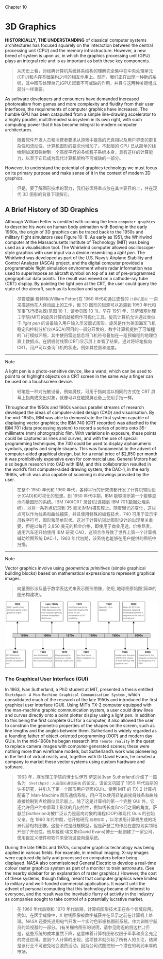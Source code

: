 Chapter 10

# 3D Graphics

**HISTORICALLY, THE UNDERSTANDING** of classical computer systems architectures has focused squarely on the interaction between the central processing unit (CPU) and the memory infrastructure. However, a new breed of system is upon us, in which the graphics processing unit (GPU) plays an integral role and is as important as both these key components.

> 从历史上看，对经典计算机系统体系结构的理解完全集中在中央处理单元(CPU)和内存基础架构之间的相互作用上。然而，我们正在出现一种新的系统，其中图形处理单元(GPU)起着不可或缺的作用，并且与这两种关键组成部分一样重要。

As software developers and consumers have demanded increased photorealism from games and more complexity and fluidity from their user interfaces, the requirements of computer graphics have increased. The humble GPU has been catapulted from a simple line-drawing accelerator to a highly parallel, multithreaded subsystem in its own right, with such computing power that it has become integral to modern computer architectures.

> 随着软件开发人员和消费者要求从游戏中提高的光真相以及用户界面的更复杂性和流动性，计算机图形的要求也增加了。不起眼的 GPU 已从简单的线绘制加速器弹射到一个高度平行的多线程子系统本身，具有这样的计算能力，以至于它已成为现代计算机架构不可或缺的一部分。

However, to understand the potential of graphics technology we must focus on its primary purpose and make sense of it in the context of modern 3D graphics.

> 但是，要了解图形技术的潜力，我们必须将重点放在其主要目的上，并在现代 3D 图形的背景下理解它。

## A Brief History of 3D Graphics

Although William Fetter is credited with coining the term `computer graphics` to describe his work on human body animation with Boeing in the early 1960s, the origin of 3D graphics can be traced back to the 1950s and military flight simulators (see Figure 10-1). As early as 1951, the Whirlwind computer at the Massachusetts Institute of Technology (MIT) was being used as a visualisation tool. The Whirlwind computer allowed oscilloscope-style graphics with user input via a device resembling a _light pen_. The Whirlwind was developed as part of the U.S. Navy’s Airplane Stability and Control Analyzer (ASCA) project, and the digital computer provided a programmable flight simulation environment where radar information was used to superimpose an aircraft symbol on top of a set of pre-programmed geographical data points. The result was viewed on a cathode-ray tube (CRT) display. By pointing the light pen at the CRT, the user could query the state of the aircraft, such as its location and speed.

> 尽管威廉·费特特(William Fetter)在 1960 年代初通过波音的 `计算机图形` 一词来描述他在人体动画上的工作，但 3D 图形的起源可以追溯到 1950 年代和军事飞行模拟器(见图 10-1，请参见图 10-1)。早在 1951 年，马萨诸塞州理工学院(MIT)的旋风计算机就被用作可视化工具。旋风计算机允许通过类似于 *light pen* 的设备输入用户输入示波器式图形。旋风是作为美国海军飞机稳定和控制分析仪(ASCA)项目的一部分开发的，数字计算机提供了可编程的飞行模拟环境，其中使用雷达信息将飞机符号叠加在一组预编程的地理位置上数据点。在阴极射线管(CRT)显示屏上查看了结果。通过将轻笔指向 CRT，用户可以查询飞机的状态，例如其位置和速度。

---

> [!NOTE]

A light pen is a photo-sensitive device, like a wand, which can be used to point to or highlight objects on a CRT screen in the same way a finger can be used on a touchscreen device.

> 轻笔是一种对光敏设备，例如魔杖，可用于指向或以相同的方式在 CRT 屏幕上指向或突出对象，就像可以在触摸屏设备上使用手指一样。

Throughout the 1950s and 1960s various parallel streams of research developed the ideas of computer-aided design (CAD) and visualisation. By the mid-1950s, IBM was able to demonstrate the first system capable of displaying vector graphics; the IBM 740 (CRT recorder) was attached to the IBM 701 (data processing system) to record a series of points onto 35-millimetre (mm) photographic film. With variations in exposure, these points could be captured as lines and curves, and with the use of special programming techniques, the 740 could be used to display alphanumeric symbols, graphs and simple shapes. This was fundamental to the advent of computer-aided graphical design, but for a rental price of $2,850 per month it was prohibitively expensive even for commercial use. General Motors had also begun research into CAD with IBM, and this collaboration resulted in the world’s first computer-aided drawing system, the DAC-1, in the early 1960s, which was also capable of scanning in drawings provided by the user.

> 在整个 1950 年代和 1960 年代，各种平行的研究流都开发了计算机辅助设计(CAD)和可视化的思想。到 1950 年代中期，IBM 能够演示第一个能够显示向量图形的系统。IBM 740(CRT 录音机)连接到 IBM 701(数据处理系统)，以将一系列点记录到 35 毫米(MM)摄影膜上。随着曝光的变化，这些点可以作为线条和曲线捕获，并且使用特殊的编程技术，740 可用于显示字母数字符号，图形和简单形状。这对于计算机辅助图形设计的出现至关重要，但是以每月 2,850 美元的租金价格，即使用于商业用途，价格昂贵。通用汽车还开始使用 IBM 研究 CAD，这项合作导致了世界上第一个计算机辅助绘图系统 DAC-1，1960 年代初期，该系统也能够在用户提供的图纸中扫描。

---

> [!NOTE]

Vector graphics involve using _geometrical primitives_ (simple graphical building blocks) based on mathematical expressions to represent graphical images.

> 向量图形涉及基于数学表达式来表示图形图像，使用_地球图原始图(简单的图形构建块)。

![[FIGURE 10-1:](#13_9781119183938-ch10.xhtml#rc10-fig-0001) A summary timeline of the evolution of computer graphics](./media/images/9781119183938-fg1001.png)

### The Graphical User Interface (GUI)

In 1963, Ivan Sutherland, a PhD student at MIT, presented a thesis entitled `Sketchpad: A Man-Machine Graphical Communication System` , which consolidated much of the research of the late 1950s and introduced the first graphical user interface (GUI). Using MIT’s TX-2 computer equipped with the man-machine graphic communication system, a user could draw lines and curves directly onto a point plotter display using a light pen. In addition to this being the first complete GUI for a computer, it also allowed the user to constrain the geometric properties of the shapes on the screen, such as line lengths and the angles between them. Sutherland is widely regarded as a founding father of object-oriented programming (OOP) and modern day GUIs. In the mid-1960s he began research into `remote reality` in the quest to replace camera images with computer-generated scenes; these were nothing more than wireframe models, but Sutherland’s work was pioneering in the field of virtual reality and, together with Dr David Evans, he created a company to market these vector systems using custom hardware and software.

> 1963 年，麻省理工学院的博士生伊万·萨瑟兰(Ivan Sutherland)介绍了一篇名为 ` Sketchpad：人造图形通信系统` 的论文，该论文巩固了 1950 年代后期的许多研究，并引入了第一个图形用户界面(GUI)。使用 MIT 的 TX-2 计算机配备了 Man-Machine 图形通信系统，用户可以使用轻笔直接将线条和曲线直接绘制到点绘图仪显示器上。除了这是计算机的第一个完整 GUI 外，它还允许用户约束屏幕上形状的几何特性，例如线长度和它们之间的角度。萨瑟兰(Sutherland)被广泛认为是面向对象的编程(OOP)和现代 Guis 的创始父亲。在 1960 年代中期，他开始研究 `远程现实` ，以寻求用计算机生成的场景代替相机图像。这些不过是线框模型，但是萨瑟兰的作品在虚拟现实领域开创了开创性，他与戴维·埃文斯(David Evans)博士一起创建了一家公司，使用自定义硬件和软件来营销这些向量系统。

During the late 1960s and 1970s, computer graphics technology was being applied in various fields. For example, in medical imaging, X-ray images were captured digitally and processed on computers before being displayed. NASA also commissioned General Electric to develop a real-time colour raster graphics system as part of a monitor to train astronauts. (See the nearby sidebar for an explanation of raster graphics.) However, the cost of these systems, though falling, meant that computer graphics were limited to military and well-funded commercial applications. It wasn’t until the advent of personal computing that this technology became of interest to everyone, and the result was the inevitable flurry of activity in the industry as companies sought to take control of a potentially lucrative market.

> 在 1960 年代后期和 1970 年代后期，计算机图形技术正在各个领域应用。例如，在医学成像中，X 射线图像被数字捕获并在显示之前在计算机上处理。NASA 还委托通用电气开发一个实时色彩栅格图形系统，作为训练宇航员的监视器的一部分。(有关栅格图形的说明，请参见附近的侧边栏。)但是，这些系统的成本虽然下降，这意味着计算机图形仅限于军事和资金充足的商业应用。直到个人计算的出现，这项技术就引起了所有人的关注，结果是该行业不可避免地会浪费活动，因为公司试图控制一个潜在的利润丰厚的市场。

